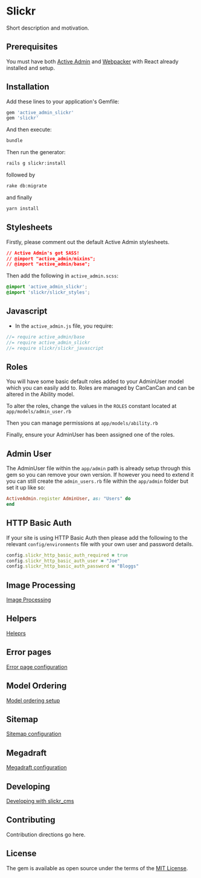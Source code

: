 # Slickr

Short description and motivation.

## Prerequisites

You must have both [Active Admin](https://github.com/activeadmin/activeadmin)
and [Webpacker](https://github.com/rails/webpacker) with React already installed
and setup.

## Installation
Add these lines to your application's Gemfile:

```ruby
gem 'active_admin_slickr'
gem 'slickr'
```

And then execute:
```bash
bundle
```

Then run the generator:

```bash
rails g slickr:install
```

followed by

```bash
rake db:migrate
```

and finally

```bash
yarn install
```

## Stylesheets

Firstly, please comment out the default Active Admin stylesheets.

```css
// Active Admin's got SASS!
// @import "active_admin/mixins";
// @import "active_admin/base";
```

Then add the following in `active_admin.scss`:

```css
@import 'active_admin_slickr';
@import 'slickr/slickr_styles';
```

## Javascript
- In the `active_admin.js` file, you require:

```javascript
//= require active_admin/base
//= require active_admin_slickr
//= require slickr/slickr_javascript
```

## Roles

You will have some basic default roles added to your AdminUser model which you
can easily add to. Roles are managed by CanCanCan and can be altered in the
Ability model.

To alter the roles, change the values in the ```ROLES``` constant located
at ```app/models/admin_user.rb```

Then you can manage permissions at ```app/models/ability.rb```

Finally, ensure your AdminUser has been assigned one of the roles.

## Admin User

The AdminUser file within the ```app/admin``` path is already setup through this
gem so you can remove your own version. If however you need to extend it you can
still create the ```admin_users.rb``` file within the ```app/admin``` folder
but set it up like so:

```ruby
ActiveAdmin.register AdminUser, as: "Users" do
end
```

## HTTP Basic Auth

If your site is using HTTP Basic Auth then please add the following to the
relevant ```config/environments``` file with your own user and password
details.

```ruby
config.slickr_http_basic_auth_required = true
config.slickr_http_basic_auth_user = "Joe"
config.slickr_http_basic_auth_password = "Bloggs"
```

## Image Processing

[Image Processing](docs/image_processing.md)

## Helpers

[Heleprs](docs/helpers.md)

## Error pages

[Error page configuration](docs/errors.md)

## Model Ordering

[Model ordering setup](docs/ordering.md)

## Sitemap

[Sitemap configuration](docs/sitemap.md)

## Megadraft

[Megadraft configuration](docs/megadraft.md)

## Developing

[Developing with slickr_cms](docs/development.md)

## Contributing
Contribution directions go here.

## License
The gem is available as open source under the terms of the [MIT License](http://opensource.org/licenses/MIT).
